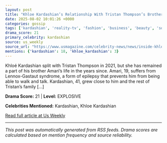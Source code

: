 ```yaml
---
layout: post
title: "Khloe Kardashian’s Relationship With Tristan Thompson’s Brother Amari"
date: 2025-08-02 10:01:26 +0000
categories: gossip
tags: ['kardashian', 'reality-tv', 'fashion', 'business', 'beauty', 'source-us_weekly', 'drama-explosive']
drama_score: 21
primary_celebrity: kardashian
source: us_weekly
source_url: "https://www.usmagazine.com/celebrity-news/news/inside-khloe-kardashians-relationship-with-tristan-thompsons-brother-amari/"
mentions: {'kardashian': 18, 'khloe_kardashian': 3}
---
```


Khloé Kardashian split with Tristan Thompson in 2021, but she has remained a part of his brother Amari’s life in the years since. Amari, 19, suffers from Lennox-Gastaut syndrome, a form of epilepsy that prevents him from being able to walk and talk. Kardashian, 41, grew close to him and the rest of Tristan’s family [&#8230;]

**Drama Score:** 21 | **Level:** EXPLOSIVE

**Celebrities Mentioned:** Kardashian, Khloe Kardashian

[Read full article at Us Weekly](https://www.usmagazine.com/celebrity-news/news/inside-khloe-kardashians-relationship-with-tristan-thompsons-brother-amari/)

---
*This post was automatically generated from RSS feeds. Drama scores are calculated based on mention frequency and source reliability.*
